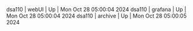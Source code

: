dsa110 | webUI | Up | Mon Oct 28 05:00:04 2024
dsa110 | grafana | Up | Mon Oct 28 05:00:04 2024
dsa110 | archive | Up | Mon Oct 28 05:00:05 2024
